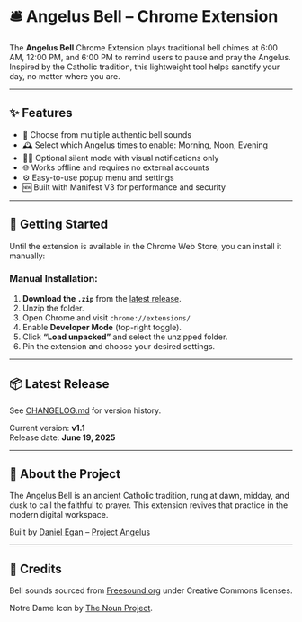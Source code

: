 # 🛎️ Angelus Bell – Chrome Extension

The **Angelus Bell** Chrome Extension plays traditional bell chimes at 6:00 AM, 12:00 PM, and 6:00 PM to remind users to pause and pray the Angelus. Inspired by the Catholic tradition, this lightweight tool helps sanctify your day, no matter where you are.

---

## ✨ Features

- 🔔 Choose from multiple authentic bell sounds
- 🕰️ Select which Angelus times to enable: Morning, Noon, Evening
- 🧘‍♂️ Optional silent mode with visual notifications only
- 🌐 Works offline and requires no external accounts
- ⚙️ Easy-to-use popup menu and settings
- 🆕 Built with Manifest V3 for performance and security

---

## 🚀 Getting Started

Until the extension is available in the Chrome Web Store, you can install it manually:

### Manual Installation:

1. **Download the `.zip`** from the [latest release](https://github.com/DanielEgan313/angelus-bell-chrome-extension/releases).
2. Unzip the folder.
3. Open Chrome and visit `chrome://extensions/`
4. Enable **Developer Mode** (top-right toggle).
5. Click **“Load unpacked”** and select the unzipped folder.
6. Pin the extension and choose your desired settings.

---

## 📦 Latest Release

See [CHANGELOG.md](./CHANGELOG.md) for version history.

Current version: **v1.1**  
Release date: **June 19, 2025**

---

## 🙏 About the Project

The Angelus Bell is an ancient Catholic tradition, rung at dawn, midday, and dusk to call the faithful to prayer. This extension revives that practice in the modern digital workspace.

Built by [Daniel Egan](https://github.com/DanielEgan313) – [Project Angelus](https://1873jaystreet.com)

---

## 📎 Credits

Bell sounds sourced from [Freesound.org](https://freesound.org/) under Creative Commons licenses.

Notre Dame Icon by [The Noun Project](https://thenounproject.com/icon/notre-dame-281410/).
